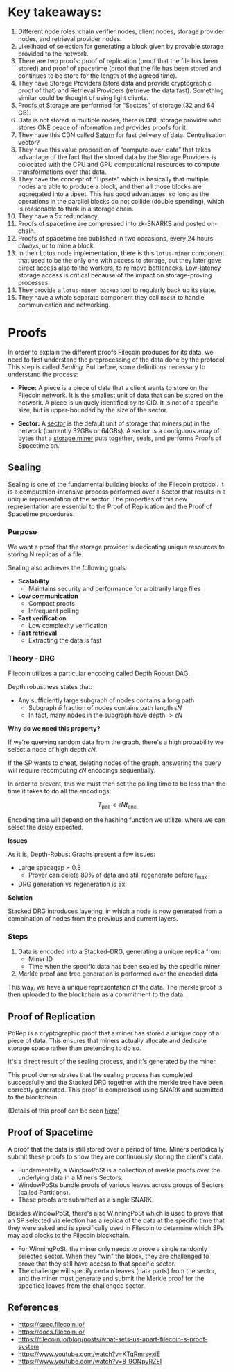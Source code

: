 # Key takeaways:

1. Different node roles: chain verifier nodes, client nodes, storage provider nodes, and retrieval provider nodes.
2. Likelihood of selection for generating a block given by provable storage provided to the network.
3. There are two proofs: proof of replication (proof that the file has been stored) and proof of spacetime (proof that the file has been stored and continues to be store for the length of the agreed time).
4. They have Storage Providers (store data and provide cryptographic proof of that) and Retrieval Providers (retrieve the data fast). Something similar could be thought of using light clients.
5. Proofs of Storage are performed for “Sectors” of storage (32 and 64 GB).
6. Data is not stored in multiple nodes, there is ONE storage provider who stores ONE peace of information and provides proofs for it.
7. They have this CDN called [Saturn](https://saturn.tech/) for fast delivery of data. Centralisation vector?
8. They have this value proposition of “compute-over-data” that takes advantage of the fact that the stored data by the Storage Providers is colocated with the CPU and GPU computational resources to compute transformations over that data.
9. They have the concept of “Tipsets” which is basically that multiple nodes are able to produce a block, and then all those blocks are aggregated into a tipset. This has good advantages, so long as the operations in the parallel blocks do not collide (double spending), which is reasonable to think in a storage chain.
10. They have a 5x redundancy.
11. Proofs of spacetime are compressed into zk-SNARKS and posted on-chain.
12. Proofs of spacetime are published in two occasions, every 24 hours _always_, or to mine a block.
13. In their Lotus node implementation, there is this `lotus-miner` component that used to be the only one with access to storage, but they later gave direct access also to the workers, to re move bottlenecks. Low-latency storage access is critical because of the impact on storage-proving processes.
14. They provide a `lotus-miner backup` tool to regularly back up its state.
15. They have a whole separate component they call `Boost` to handle communication and networking.

# Proofs

In order to explain the different proofs Filecoin produces for its data, we need to first understand the preprocessing of the data done by the protocol. This step is called _Sealing_. But before, some definitions necessary to understand the process:

- **Piece:** A piece is a piece of data that a client wants to store on the Filecoin network. It is the smallest unit of data that can be stored on the network. A piece is uniquely identified by its CID. It is not of a specific size, but is upper-bounded by the size of the sector.

- **Sector:** A [sector](https://spec.filecoin.io/#section-systems.filecoin_mining.sector "Sector") is the default unit of storage that miners put in the network (currently 32GBs or 64GBs). A sector is a contiguous array of bytes that a [storage miner](https://spec.filecoin.io/#section-glossary.storage-miner-actor "Glossary") puts together, seals, and performs Proofs of Spacetime on.

## Sealing

Sealing is one of the fundamental building blocks of the Filecoin protocol. It is a computation-intensive process performed over a Sector that results in a unique representation of the sector. The properties of this new representation are essential to the Proof of Replication and the Proof of Spacetime procedures.

### Purpose

We want a proof that the storage provider is dedicating unique resources to storing N replicas of a file.

Sealing also achieves the following goals:

- **Scalability**
  - Maintains security and performance for arbitrarily large files
- **Low communication**
  - Compact proofs
  - Infrequent polling
- **Fast verification**
  - Low complexity verification
- **Fast retrieval**
  - Extracting the data is fast

### Theory - DRG

Filecoin utilizes a particular encoding called Depth Robust DAG.

Depth robustness states that:

- Any sufficiently large subgraph of nodes contains a long path
  - Subgraph $\delta$ fraction of nodes contains path length $\epsilon N$
  - In fact, many nodes in the subgraph have depth $>\epsilon N$

**Why do we need this property?**

If we're querying random data from the graph, there's a high probability we select a node of high depth $\epsilon N$.

If the SP wants to cheat, deleting nodes of the graph, answering the query will require recomputing $\epsilon N$ encodings sequentially.

In order to prevent, this we must then set the polling time to be less than the time it takes to do all the encodings:

$$
T_\text{poll} < \epsilon N t_\text{enc}
$$

Encoding time will depend on the hashing function we utilize, where we can select the delay expected.

**Issues**

As it is, Depth-Robust Graphs present a few issues:

- Large spacegap = 0.8
  - Prover can delete 80% of data and still regenerate before $t_\text{max}$
- DRG generation vs regeneration is 5x

**Solution**

Stacked DRG introduces layering, in which a node is now generated from a combination of nodes from the previous and current layers.

### Steps

1. Data is encoded into a Stacked-DRG, generating a unique replica from:
   - Miner ID
   - Time when the specific data has been sealed by the specific miner
2. Merkle proof and tree generation is performed over the encoded data

This way, we have a unique representation of the data. The merkle proof is then uploaded to the blockchain as a commitment to the data.

## Proof of Replication

PoRep is a cryptographic proof that a miner has stored a unique copy of a piece of data. This ensures that miners actually allocate and dedicate storage space rather than pretending to do so.

It's a direct result of the sealing process, and it's generated by the miner.

This proof demonstrates that the sealing process has completed successfully and the Stacked DRG together with the merkle tree have been correctly generated. This proof is compressed using SNARK and submitted to the blockchain.

(Details of this proof can be seen [here](https://spec.filecoin.io/#section-algorithms.sdr.proving))

## Proof of Spacetime

A proof that the data is still stored over a period of time. Miners periodically submit these proofs to show they are continuously storing the client's data.

- Fundamentally, a WindowPoSt is a collection of merkle proofs over the underlying data in a Miner’s Sectors.
- WindowPoSts bundle proofs of various leaves across groups of Sectors (called Partitions).
- These proofs are submitted as a single SNARK.

Besides WindowPoSt, there's also WinningPoSt which is used to prove that an SP selected via election has a replica of the data at the specific time that they were asked and is specifically used in Filecoin to determine which SPs may add blocks to the Filecoin blockchain.

- For WinningPoSt, the miner only needs to prove a single randomly selected sector. When they "win" the block, they are challenged to prove that they still have access to that specific sector.
- The challenge will specify certain leaves (data parts) from the sector, and the miner must generate and submit the Merkle proof for the specified leaves from the challenged sector.

## References

- https://spec.filecoin.io/
- https://docs.filecoin.io/
- https://filecoin.io/blog/posts/what-sets-us-apart-filecoin-s-proof-system
- https://www.youtube.com/watch?v=KTqRmrsyxiE
- https://www.youtube.com/watch?v=8_9ONpyRZEI
